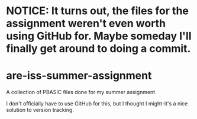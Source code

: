 # NOTICE: It turns out, the files for the assignment weren't even worth using GitHub for. Maybe someday I'll finally get around to doing a commit. 
# are-iss-summer-assignment
A collection of PBASIC files done for my summer assignment.

I don't officially have to use GitHub for this, but I thought I might-it's a nice solution to version tracking.
